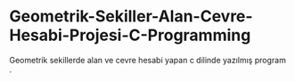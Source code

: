 # Geometrik-Sekiller-Alan-Cevre-Hesabi-Projesi-C-Programming
Geometrik sekillerde alan ve cevre hesabi yapan c dilinde yazılmış  program .
